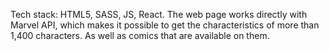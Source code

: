 Tech stack: HTML5, SASS, JS, React.
The web page works directly with Marvel API, which makes it possible to get the characteristics of more than 1,400 characters. As well as comics that are available on them.

